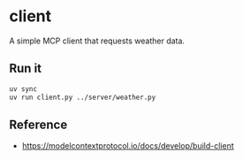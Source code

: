 # client

A simple MCP client that requests weather data.

## Run it

```bash
uv sync
uv run client.py ../server/weather.py
```

## Reference
- <https://modelcontextprotocol.io/docs/develop/build-client>
